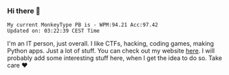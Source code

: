 ### Hi there 👋
<!-- PB START -->
```
My current MonkeyType PB is - WPM:94.21 Acc:97.42
Updated on: 03:22:39 CEST Time
```
<!-- PB END -->
I'm an IT person, just overall. I like CTFs, hacking, coding games, making Python apps. Just a lot of stuff.
You can check out my website [here](https://skill3472.github.io/).
I will probably add some interesting stuff here, when I get the idea to do so. Take care ❤️
